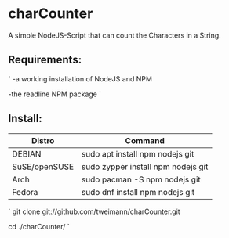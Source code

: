 # charCounter
A simple NodeJS-Script that can count the Characters in a String.

## Requirements:
`
-a working installation of NodeJS and NPM

-the readline NPM package
`

## Install:

| Distro        | Command                            |
|---------------|------------------------------------|
| DEBIAN        | sudo apt install npm nodejs git    |
| SuSE/openSUSE | sudo zypper install npm nodejs git |
| Arch          | sudo pacman -S npm nodejs git      |
| Fedora        | sudo dnf install npm nodejs git    |

`
git clone git://github.com/tweimann/charCounter.git

cd ./charCounter/
`
